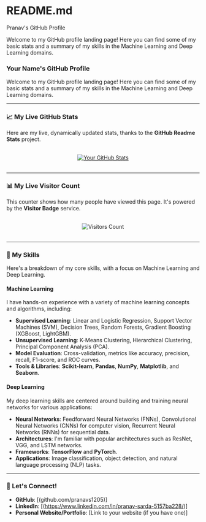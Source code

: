 # README.md
Pranav's GitHub Profile

Welcome to my GitHub profile landing page! Here you can find some of my basic stats and a summary of my skills in the Machine Learning and Deep Learning domains.
### Your Name's GitHub Profile

Welcome to my GitHub profile landing page! Here you can find some of my basic stats and a summary of my skills in the Machine Learning and Deep Learning domains.

---

### 📈 My Live GitHub Stats

Here are my live, dynamically updated stats, thanks to the **GitHub Readme Stats** project.

<br>
<center>
  <a href="https://github.com/pranavs1205">
    <img src="https://github-readme-stats.vercel.app/api?username=pranavs1205&show_icons=true&theme=vue-dark&hide_border=true&count_private=true" alt="Your GitHub Stats" />
  </a>
</center>
<br>

---

### 📊 My Live Visitor Count

This counter shows how many people have viewed this page. It's powered by the **Visitor Badge** service.

<br>
<center>
  <img src="https://visitor-badge.glitch.me/badge?page_id=pranavs1205.pranavs1205" alt="Visitors Count" />
</center>
<br>

---

### 🧠 My Skills

Here's a breakdown of my core skills, with a focus on Machine Learning and Deep Learning.

#### Machine Learning

I have hands-on experience with a variety of machine learning concepts and algorithms, including:

- **Supervised Learning**: Linear and Logistic Regression, Support Vector Machines (SVM), Decision Trees, Random Forests, Gradient Boosting (XGBoost, LightGBM).
- **Unsupervised Learning**: K-Means Clustering, Hierarchical Clustering, Principal Component Analysis (PCA).
- **Model Evaluation**: Cross-validation, metrics like accuracy, precision, recall, F1-score, and ROC curves.
- **Tools & Libraries**: **Scikit-learn**, **Pandas**, **NumPy**, **Matplotlib**, and **Seaborn**.

#### Deep Learning

My deep learning skills are centered around building and training neural networks for various applications:

- **Neural Networks**: Feedforward Neural Networks (FNNs), Convolutional Neural Networks (CNNs) for computer vision, Recurrent Neural Networks (RNNs) for sequential data.
- **Architectures**: I'm familiar with popular architectures such as ResNet, VGG, and LSTM networks.
- **Frameworks**: **TensorFlow** and **PyTorch**.
- **Applications**: Image classification, object detection, and natural language processing (NLP) tasks.

---

### 🔗 Let's Connect!

- **GitHub**: [(github.com/pranavs1205)]
- **LinkedIn**: [(https://www.linkedin.com/in/pranav-sarda-5157ba228/)]
- **Personal Website/Portfolio**: [Link to your website (if you have one)]




